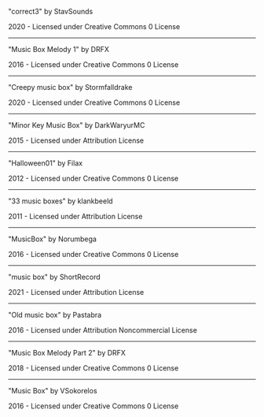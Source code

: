 "correct3"
by StavSounds

2020 - Licensed under
Creative Commons
0 License

---

"Music Box Melody 1"
by DRFX

2016 - Licensed under
Creative Commons
0 License

---

"Creepy music box"
by Stormfalldrake

2020 - Licensed under
Creative Commons
0 License

---

"Minor Key Music Box"
by DarkWaryurMC

2015 - Licensed under
Attribution License

---

"Halloween01"
by Filax

2012 - Licensed under
Creative Commons
0 License

---

"33 music boxes"
by klankbeeld

2011 - Licensed under
Attribution License

---

"MusicBox"
by Norumbega

2016 - Licensed under
Creative Commons
0 License

---

"music box"
by ShortRecord

2021 - Licensed under
Attribution License

---

"Old music box"
by Pastabra

2016 - Licensed under
Attribution Noncommercial
License

---

"Music Box Melody Part 2"
by DRFX

2018 - Licensed under
Creative Commons
0 License

---

"Music Box"
by VSokorelos

2016 - Licensed under
Creative Commons
0 License
